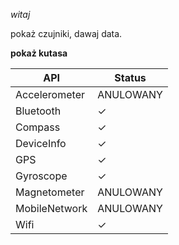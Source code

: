 *witaj*

pokaż czujniki, dawaj data.

__pokaż kutasa__


| API | Status |
|---|---|
| Accelerometer | ANULOWANY |
| Bluetooth | ✓ |
| Compass | ✓ |
| DeviceInfo | ✓ |
| GPS | ✓ |
| Gyroscope | ✓ |
| Magnetometer | ANULOWANY |
| MobileNetwork | ANULOWANY |
| Wifi | ✓ |


